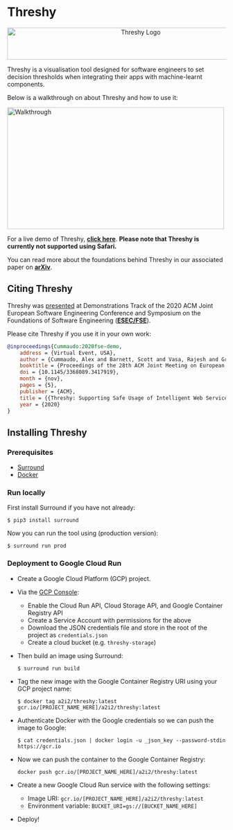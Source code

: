 # Threshy
<center><img src="https://i.imgur.com/8etWt90.png" alt="Threshy Logo" width="600" height="74"/></center>

Threshy is a visualisation tool designed for software engineers to set decision thresholds when integrating their apps with machine-learnt components.

Below is a walkthrough on about Threshy and how to use it:

<a href="https://www.youtube.com/watch?v=0oOKmbG81YE">
    <img alt="Walkthrough" src="https://i.imgur.com/123F9lA.png" width="500" height="281">
</a>

For a live demo of Threshy, [**click here**](http://bit.ly/a2i2-threshy). **Please note that Threshy is currently not supported using Safari.**

You can read more about the foundations behind Threshy in our associated paper on **[arXiv](https://arxiv.org/abs/2008.08252)**.

## Citing Threshy

Threshy was [presented](https://2020.esec-fse.org/details/esecfse-2020-tool-demos/2/Threshy-Supporting-Safe-Usage-of-Intelligent-Web-Services) at  Demonstrations Track of the 2020 ACM Joint European Software Engineering Conference and Symposium on the Foundations of Software Engineering (**[ESEC/FSE](https://2020.esec-fse.org)**).

Please cite Threshy if you use it in your own work:

```bibtex
@inproceedings{Cummaudo:2020fse-demo,
    address = {Virtual Event, USA},
    author = {Cummaudo, Alex and Barnett, Scott and Vasa, Rajesh and Grundy, John},
    booktitle = {Proceedings of the 28th ACM Joint Meeting on European Software Engineering Conference and Symposium on the Foundations of Software Engineering},
    doi = {10.1145/3368089.3417919},
    month = {nov},
    pages = {5},
    publisher = {ACM},
    title = {{Threshy: Supporting Safe Usage of Intelligent Web Services}},
    year = {2020}
}
```

## Installing Threshy

### Prerequisites
- [Surround](https://github.com/a2i2/surround)
- [Docker](https://docker.com)

### Run locally
First install Surround if you have not already:
```
$ pip3 install surround
```

Now you can run the tool using (production version):
```
$ surround run prod
```

### Deployment to Google Cloud Run
- Create a Google Cloud Platform (GCP) project.
- Via the [GCP Console](https://console.google.com):
    - Enable the Cloud Run API, Cloud Storage API, and Google Container Registry API
    - Create a Service Account with permissions for the above
    - Download the JSON credentials file and store in the root of the project as `credentials.json`
    - Create a cloud bucket (e.g. `threshy-storage`)
- Then build an image using Surround:
    ```
    $ surround run build
    ```
- Tag the new image with the Google Container Registry URI using your GCP project name:
    ```
    $ docker tag a2i2/threshy:latest gcr.io/[PROJECT_NAME_HERE]/a2i2/threshy:latest
    ```
- Authenticate Docker with the Google credentials so we can push the image to Google:
    ```
    $ cat credentials.json | docker login -u _json_key --password-stdin https://gcr.io
    ```
- Now we can push the container to the Google Container Registry:
    ```
    docker push gcr.io/[PROJECT_NAME_HERE]/a2i2/threshy:latest
    ```

- Create a new Google Cloud Run service with the following settings:
    - Image URI: `gcr.io/[PROJECT_NAME_HERE]/a2i2/threshy:latest`
    - Environment variable: `BUCKET_URI=gs://[BUCKET_NAME_HERE]`

- Deploy!
